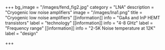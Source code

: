 +++
bg_image = "/images/fend_fig2.jpg"
category = "LNA"
description = "Cryogenic low noise amplifiers"
image = "/images/lna1.png"
title = "Cryogenic low noise amplifiers"
[[information]]
info = "GaAs and InP HEMT transistors"
label = "technology"
[[information]]
info = "4-8 GHz"
label = "Frequency range"
[[information]]
info = "2-5K Noise temperature at 12K"
label = "design"

+++

